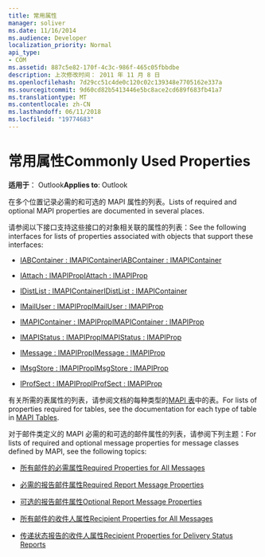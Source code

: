 ```yaml
---
title: 常用属性
manager: soliver
ms.date: 11/16/2014
ms.audience: Developer
localization_priority: Normal
api_type:
- COM
ms.assetid: 887c5e82-170f-4c3c-986f-465c05fbbdbe
description: 上次修改时间： 2011 年 11 月 8 日
ms.openlocfilehash: 7d29cc51c4de0c120c02c139348e7705162e337a
ms.sourcegitcommit: 9d60cd82b5413446e5bc8ace2cd689f683fb41a7
ms.translationtype: MT
ms.contentlocale: zh-CN
ms.lasthandoff: 06/11/2018
ms.locfileid: "19774683"
---
```

# <a name="commonly-used-properties"></a><span data-ttu-id="2d72d-103">常用属性</span><span class="sxs-lookup"><span data-stu-id="2d72d-103">Commonly Used Properties</span></span>

 
  
<span data-ttu-id="2d72d-104">**适用于**： Outlook</span><span class="sxs-lookup"><span data-stu-id="2d72d-104">**Applies to**: Outlook</span></span> 
  
<span data-ttu-id="2d72d-105">在多个位置记录必需的和可选的 MAPI 属性的列表。</span><span class="sxs-lookup"><span data-stu-id="2d72d-105">Lists of required and optional MAPI properties are documented in several places.</span></span>
  
<span data-ttu-id="2d72d-106">请参阅以下接口支持这些接口的对象相关联的属性的列表：</span><span class="sxs-lookup"><span data-stu-id="2d72d-106">See the following interfaces for lists of properties associated with objects that support these interfaces:</span></span>
  
- [<span data-ttu-id="2d72d-107">IABContainer : IMAPIContainer</span><span class="sxs-lookup"><span data-stu-id="2d72d-107">IABContainer : IMAPIContainer</span></span>](iabcontainerimapicontainer.md)
    
- [<span data-ttu-id="2d72d-108">IAttach : IMAPIProp</span><span class="sxs-lookup"><span data-stu-id="2d72d-108">IAttach : IMAPIProp</span></span>](iattachimapiprop.md)
    
- [<span data-ttu-id="2d72d-109">IDistList : IMAPIContainer</span><span class="sxs-lookup"><span data-stu-id="2d72d-109">IDistList : IMAPIContainer</span></span>](idistlistimapicontainer.md)
    
- [<span data-ttu-id="2d72d-110">IMailUser : IMAPIProp</span><span class="sxs-lookup"><span data-stu-id="2d72d-110">IMailUser : IMAPIProp</span></span>](imailuserimapiprop.md)
    
- [<span data-ttu-id="2d72d-111">IMAPIContainer : IMAPIProp</span><span class="sxs-lookup"><span data-stu-id="2d72d-111">IMAPIContainer : IMAPIProp</span></span>](imapicontainerimapiprop.md)
    
- [<span data-ttu-id="2d72d-112">IMAPIStatus : IMAPIProp</span><span class="sxs-lookup"><span data-stu-id="2d72d-112">IMAPIStatus : IMAPIProp</span></span>](imapistatusimapiprop.md)
    
- [<span data-ttu-id="2d72d-113">IMessage : IMAPIProp</span><span class="sxs-lookup"><span data-stu-id="2d72d-113">IMessage : IMAPIProp</span></span>](imessageimapiprop.md)
    
- [<span data-ttu-id="2d72d-114">IMsgStore : IMAPIProp</span><span class="sxs-lookup"><span data-stu-id="2d72d-114">IMsgStore : IMAPIProp</span></span>](imsgstoreimapiprop.md)
    
- [<span data-ttu-id="2d72d-115">IProfSect : IMAPIProp</span><span class="sxs-lookup"><span data-stu-id="2d72d-115">IProfSect : IMAPIProp</span></span>](iprofsectimapiprop.md)
    
<span data-ttu-id="2d72d-116">有关所需的表属性的列表，请参阅文档的每种类型的[MAPI 表](mapi-tables.md)中的表。</span><span class="sxs-lookup"><span data-stu-id="2d72d-116">For lists of properties required for tables, see the documentation for each type of table in [MAPI Tables](mapi-tables.md).</span></span>
  
<span data-ttu-id="2d72d-117">对于邮件类定义的 MAPI 必需的和可选的邮件属性的列表，请参阅下列主题：</span><span class="sxs-lookup"><span data-stu-id="2d72d-117">For lists of required and optional message properties for message classes defined by MAPI, see the following topics:</span></span> 
  
- [<span data-ttu-id="2d72d-118">所有邮件的必需属性</span><span class="sxs-lookup"><span data-stu-id="2d72d-118">Required Properties for All Messages</span></span>](required-properties-for-all-messages.md)
    
- [<span data-ttu-id="2d72d-119">必需的报告邮件属性</span><span class="sxs-lookup"><span data-stu-id="2d72d-119">Required Report Message Properties</span></span>](required-report-message-properties.md)
    
- [<span data-ttu-id="2d72d-120">可选的报告邮件属性</span><span class="sxs-lookup"><span data-stu-id="2d72d-120">Optional Report Message Properties</span></span>](optional-report-message-properties.md)
    
- [<span data-ttu-id="2d72d-121">所有邮件的收件人属性</span><span class="sxs-lookup"><span data-stu-id="2d72d-121">Recipient Properties for All Messages</span></span>](recipient-properties-for-all-messages.md)
    
- [<span data-ttu-id="2d72d-122">传递状态报告的收件人属性</span><span class="sxs-lookup"><span data-stu-id="2d72d-122">Recipient Properties for Delivery Status Reports</span></span>](recipient-properties-for-delivery-status-reports.md)
    

